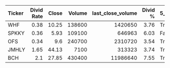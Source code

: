 | Ticker   |   Divid Rate |   Close |   Volume |   last_close_volume |   Divid % | 5_Days_pos   | above_SMA_50   |
|:---------|-------------:|--------:|---------:|--------------------:|----------:|:-------------|:---------------|
| WHF      |         0.38 |   10.25 |   138600 |             1420650 |      3.76 | True         | False          |
| SPKKY    |         0.36 |    5.93 |   109100 |              646963 |      6.03 | False        | False          |
| OFS      |         0.34 |    9.6  |   240700 |             2310720 |      3.54 | True         | True           |
| JMHLY    |         1.65 |   44.13 |     7100 |              313323 |      3.74 | True         | True           |
| BCH      |         2.1  |   27.85 |   430400 |            11986640 |      7.55 | True         | True           |